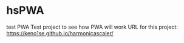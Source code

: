 # hsPWA
test PWA 
Test project to see how PWA will work
URL for this project:
https://keno1se.github.io/harmonicascaler/
